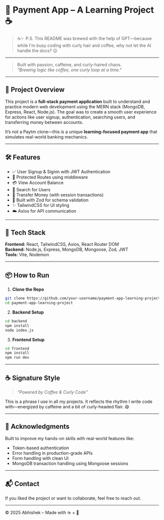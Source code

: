 # 💸 Payment App – A Learning Project ☕

>☕✨ P.S. This README was brewed with the help of GPT—because while I'm busy coding with curly hair and coffee, why not let the AI handle the docs? 😉

---

> Built with passion, caffeine, and curly-haired chaos.  
> _"Brewing logic like coffee, one curly loop at a time."_

---

## 🚀 Project Overview

This project is a **full-stack payment application** built to understand and practice modern web development using the MERN stack (MongoDB, Express, React, Node.js). The goal was to create a smooth user experience for actions like user signup, authentication, searching users, and transferring money between accounts.

It’s not a Paytm clone—this is a unique **learning-focused payment app** that simulates real-world banking mechanics.

---

## 🛠️ Features

- ✅ User Signup & Signin with JWT Authentication
- 🔐 Protected Routes using middleware
- 💳 View Account Balance
- 📇 Search for Users
- 💸 Transfer Money (with session transactions)
- 🧠 Built with Zod for schema validation
- ✨ TailwindCSS for UI styling
- ☁️ Axios for API communication

---

## 🧾 Tech Stack

**Frontend:** React, TailwindCSS, Axios, React Router DOM  
**Backend:** Node.js, Express, MongoDB, Mongoose, Zod, JWT  
**Tools:** Vite, Nodemon

---

## 📦 How to Run

1. **Clone the Repo**  
```bash
git clone https://github.com/your-username/payment-app-learning-project.git
cd payment-app-learning-project
```

2. **Backend Setup**  
```bash
cd backend
npm install
node index.js
```

3. **Frontend Setup**  
```bash
cd frontend
npm install
npm run dev
```

---

## ☕ Signature Style

> _“Powered by Coffee & Curly Code”_

This is a phrase I use in all my projects. It reflects the rhythm I write code with—energized by caffeine and a bit of curly-headed flair. 😄

---

## 🙌 Acknowledgments

Built to improve my hands-on skills with real-world features like:
- Token-based authentication
- Error handling in production-grade APIs
- Form handling with clean UI
- MongoDB transaction handling using Mongoose sessions

---

## 📬 Contact

If you liked the project or want to collaborate, feel free to reach out.

---

© 2025 Abhishek – Made with ☕ + 🧠
